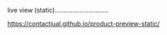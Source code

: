 live view (static)..............................

https://contactjual.github.io/product-preview-static/
